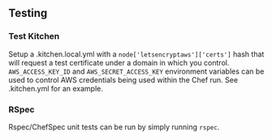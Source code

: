 ## Testing

### Test Kitchen

Setup a .kitchen.local.yml with a `node['letsencryptaws']['certs']` hash that will request a test certificate under a domain in which you control. `AWS_ACCESS_KEY_ID` and `AWS_SECRET_ACCESS_KEY` environment variables can be used to control AWS credentials being used within the Chef run. See .kitchen.yml for an example.

### RSpec

Rspec/ChefSpec unit tests can be run by simply running `rspec`.
